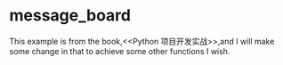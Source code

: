 # message_board

This example is from the book,<<Python 项目开发实战>>,and I will make some change in that to achieve some other functions I wish.
